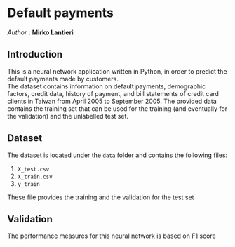 # Default payments

*Author* : **Mirko Lantieri**

## Introduction
This is a neural network application written in Python, in order to predict the default payments made by customers. 
<br>
The dataset contains information on default payments, demographic factors, credit data, history of payment, and bill statements of credit card clients in Taiwan from April 2005 to September 2005.
The provided data contains the training set that can be used for the training (and eventually for the validation) and the unlabelled test set.

## Dataset

The dataset is located under the `data` folder and contains the following files:
1. `X_test.csv`
2. `X_train.csv`
3. `y_train`

These file provides the training and the validation for the test set

## Validation 
The performance measures for this neural network is based on F1 score
